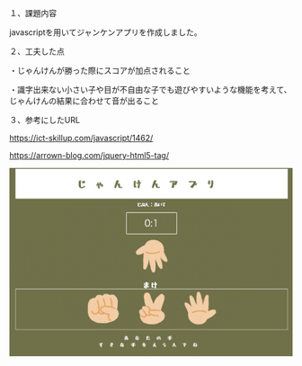 １、課題内容

javascriptを用いてジャンケンアプリを作成しました。

２、工夫した点

・じゃんけんが勝った際にスコアが加点されること

・識字出来ない小さい子や目が不自由な子でも遊びやすいような機能を考えて、じゃんけんの結果に合わせて音が出ること

３、参考にしたURL

https://ict-skillup.com/javascript/1462/

https://arrown-blog.com/jquery-html5-tag/

![top.png](./img/top.png)
